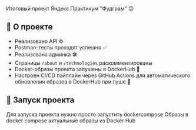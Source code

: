 Итоговый проект Яндекс Практикум "Фудграм" 😉

## 📝 О проекте

*   Реализовано API ⚙️
*   Postman-тесты проходят успешно ✅
*   Реализована админка 🛠️
*   Страницы `/about` и `/technologies` раскомментированы
*   Docker-образы проекта запушены в DockerHub 🐳
*   Настроен CI/CD пайплайн через GitHub Actions для автоматического обновления образов в DockerHub при пуше 🚀

## 🚀 Запуск проекта

Для запуска проекта нужно просто запустить dockercompose 
Образы в docker compose актуальные образы из Docker Hub